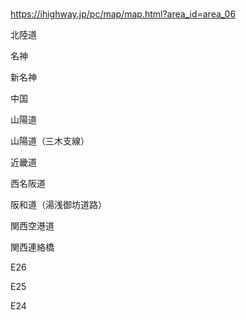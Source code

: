 ### 
https://ihighway.jp/pc/map/map.html?area_id=area_06

北陸道

名神

新名神

中国

山陽道

山陽道（三木支線）

近畿道

西名阪道

阪和道（湯浅御坊道路）

関西空港道

関西連絡橋



E26

E25

E24



















